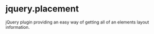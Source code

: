 jquery.placement
================

jQuery plugin providing an easy way of getting all of an elements layout information.
